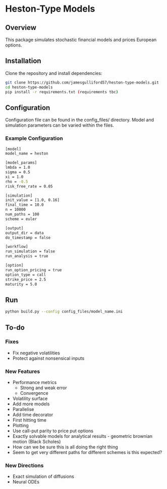 # Heston-Type Models

## Overview
This package simulates stochastic financial models and prices European options. 

## Installation
Clone the repository and install dependencies:
```bash
git clone https://github.com/jamesgulliford57/heston-type-models.git
cd heston-type-models
pip install -r requirements.txt (requirements tbc)
```

## Configuration 
Configuration file can be found in the config_files/ directory. Model and 
simulation parameters can be varied within the files.
### Example Configuration
```bash
[model]
model_name = heston 

[model_params]
lmbda = 1.0
sigma = 0.5
xi = 1.0
rho = -0.5
risk_free_rate = 0.05

[simulation]
init_value = [1.0, 0.16] 
final_time = 10.0 
n = 10000
num_paths = 100
scheme = euler

[output]
output_dir = data
do_timestamp = false

[workflow]
run_simulation = false
run_analysis = true

[option]
run_option_pricing = true
option_type = call
strike_price = 2.5
maturity = 5.0
```
## Run
```bash
python build.py --config config_files/model_name.ini
```

## To-do
### Fixes
- Fix negative volatilities
- Protect against nonsensical inputs

### New Features
- Performance metrics
   - Strong and weak error
   - Convergence
- Volatility surface
- Add more models
- Parallelise
- Add time decorator
- First hitting time
- Plotting
- Use call-put parity to price put options
- Exactly solvable models for analytical results - geometric brownian motion (Black Scholes)
- How can we be sure this is all doing the right thing
- Seem to get very different paths for different schemes is this expected?

### New Directions
- Exact simulation of diffusions
- Neural ODEs
